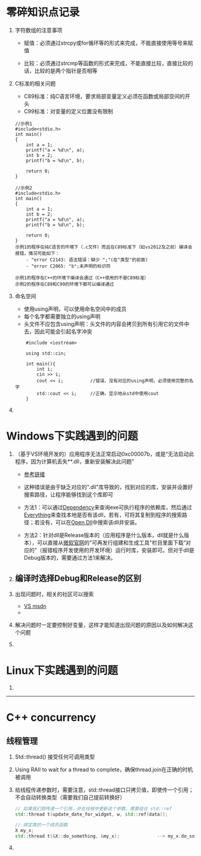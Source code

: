 # 零碎知识点记录
1. 字符数组的注意事项
    - 赋值：必须通过strcpy或for循环等的形式来完成，不能直接使用等号来赋值

    - 比较：必须通过strcmp等函数的形式来完成，不能直接比较，直接比较的话，比较的是两个指针是否相等

2. C标准的相关问题
    - C89标准：纯C语言环境，要求局部变量定义必须在函数或局部空间的开头
    - C99标准：对变量的定义位置没有限制
    ```
    //示例1
    #include<stdio.h>
    int main()
    {
        int a = 1;
        printf("a = %d\n", a);
        int b = 2;
        printf("b = %d\n", b);

        return 0;
    }

    //示例2
    #include<stdio.h>
    int main()
    {
        int a = 1;
        int b = 2;
        printf("a = %d\n", a);
        printf("b = %d\n", b);

        return 0;
    }
    示例1的程序在纯C语言的环境下（.c文件）而且在C89标准下（如vs2012及之前）编译会报错，情况可能如下：
        - "error C2143: 语法错误：缺少 ";"(在"类型"的前面)
        - "error C2065: "b";未声明的标识符
    
    示例1的程序在C++的环境下编译会通过（C++使用的不是C89标准）
    示例2的程序在C89和C99的环境下都可以编译通过
    ```
3. 命名空间
    - 使用using声明，可以使用命名空间中的成员
    - 每个名字都需要独立的using声明
    - 头文件不应包含using声明：头文件的内容会拷贝到所有引用它的文件中去，因此可能会引起名字冲突
    ```
        #include <iostream>

        using std::cin;
        
        int main(){
            int i;
            cin >> i;
            cout << i;          //错误，没有对应的using声明，必须使用完整的名字
            std::cout << i;     //正确，显示地从std中使用cout
        }
    ```
4. 

# Windows下实践遇到的问题
1. （基于VS环境开发的）应用程序无法正常启动0xc00007b，或是“无法启动此程序，因为计算机丢失**.dll，重新安装解决此问题”
    - [参考链接](https://blog.csdn.net/VisualMan_whu/article/details/79599602)

    - 这种错误是由于缺乏对应的".dll"库导致的，找到对应的库，安装并设置好搜索路径，让程序能够找到这个库即可

    - 方法1：可以通过[Dependency](http://www.dependencywalker.com/)来查询exe可执行程序的依赖库，然后通过[Everything](https://www.voidtools.com/zh-cn/)来查找本地是否有该dll，若有，可将其复制到程序的搜索路径；若没有，可以在[Open Dll](https://www.opendll.com/index.php)中搜索该dll并安装。

    - 方法2：针对dll是Release版本的（应用程序是什么版本，dll就是什么版本），可以直接从[微软官网](https://www.visualstudio.com/zh-hans/vs/older-downloads/)的"可再发行组建和生成工具"栏目里面下载“对应的”（报错程序开发使用的开发环境）运行时库，安装即可。但对于dll是Debug版本的，需要通过方法1来解决。

2. 编译时选择Debug和Release的区别
    - 

3. 出现问题时，相关的社区可以搜索
    - [VS msdn](https://social.msdn.microsoft.com/forums/vstudio/en-us/home?category=visualstudio%2cvslanguages%2cvstfs%2cnetdevelopment%2cvsarch)
    - 

4. 解决问题时一定要控制好变量，这样才能知道出现问题的原因以及如何解决这个问题

5. 

# Linux下实践遇到的问题
1. 



--------------------------

# C++ concurrency

## 线程管理

1. Std::thread() 接受任何可调用类型

2. Using RAII to wait for a thread to complete，确保thread.join在正确的时机被调用

3. 给线程传递参数时，需要注意，std::thread接口只拷贝值，即使传一个引用；不会自动转换类型（需要我们自己提前转换好）

   ```c++
   // 如果我们想传递一个引用，并在线程中更新这个参数，需要结合 std::ref
   std::thread t(update_date_for_widget, w, std::ref(data));
   
   // 绑定类的一个成员函数
   X my_x;
   std::thread t(&X::do_something, &my_x);				--> my_x.do_something()
   ```

4. 
